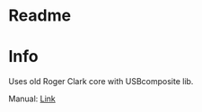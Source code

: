 # Readme
# Info
Uses old Roger Clark core with USBcomposite lib.

Manual: [Link](https://github.com/numanair/deej/blob/stm32-logic-saving/Docs/reassign%20MIDI%20via%20serial.md)